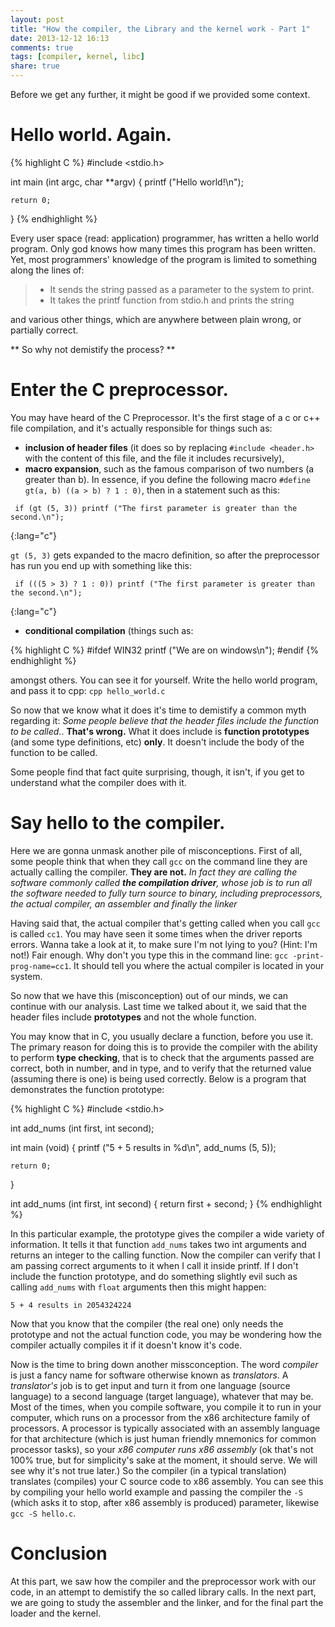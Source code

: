 ```yaml
---
layout: post
title: "How the compiler, the Library and the kernel work - Part 1"
date: 2013-12-12 16:13
comments: true
tags: [compiler, kernel, libc]
share: true
---
```


Before we get any further, it might be good if we provided some context.

# Hello world. Again.

{% highlight C %}
#include <stdio.h>

int
main (int argc, char **argv)
{
    printf ("Hello world!\n");

    return 0;
}
{% endhighlight %}

Every user space (read: application) programmer, has written a hello world program. 
Only god knows how many times this program has been written. Yet, 
most programmers' knowledge of the program is limited to something along the lines of:

 > - It sends the string passed as a parameter to the system to print.  
 > - It takes the printf function from stdio.h and prints the string

and various other things, which are anywhere between plain wrong, or partially correct. 

** So why not demistify the process? **

# Enter the C preprocessor.

You may have heard of the C Preprocessor. It's the first stage of a c or c++ file compilation,
and it's actually responsible for things such as:

 * **inclusion of header files** (it does so by replacing
`#include <header.h>` with the content of this file, and the file it includes recursively),
 * **macro expansion**, such as the famous comparison of two numbers (a greater than b). In essence, if you define
 the following macro `#define gt(a, b) ((a > b) ? 1 : 0)`, then in a statement such as this:

~~~
 if (gt (5, 3)) printf ("The first parameter is greater than the second.\n");
~~~
{:lang="c"}

`gt (5, 3)` gets expanded to the macro definition, so after the preprocessor has run you end up with something like this:

~~~
 if (((5 > 3) ? 1 : 0)) printf ("The first parameter is greater than the second.\n");
~~~
{:lang="c"}

 * **conditional compilation** (things such as: 

{% highlight C %}
#ifdef WIN32 
    printf ("We are on windows\n"); 
#endif
{% endhighlight %}

amongst others. You can see it for yourself. Write the hello world program, and pass it to cpp: `cpp hello_world.c`

So now that we know what it does it's time to demistify a common myth regarding it: *Some people believe
that the header files include the function to be called.*. **That's wrong.** What it does include is 
**function prototypes** (and some type definitions, etc) **only**. It doesn't include the body of the function
to be called.

Some people find that fact quite surprising, though, it isn't, if you get to understand what the compiler
does with it.

# Say hello to the compiler.

Here we are gonna unmask another pile of misconceptions. First of all, some people think that when they call 
`gcc` on the command line they are actually calling the compiler. **They are not.** *In fact they are calling
the software commonly called **the compilation driver**, whose job is to run all the software needed to fully
turn source to binary, including preprocessors, the actual compiler, an assembler and finally the linker*

Having said that, the actual compiler that's getting called when you call `gcc` is called `cc1`. You may have seen it some times when the driver reports errors. Wanna take a look at it, to make sure I'm not lying to you? 
(Hint: I'm not!) Fair enough. Why don't you type this in the command line: `gcc -print-prog-name=cc1`. It should tell you where the actual compiler is located in your system.

So now that we have this (misconception) out of our minds, we can continue with our analysis. Last time we talked
about it, we said that the header files include **prototypes** and not the whole function.

You may know that in C, you usually declare a function, before you use it. The primary reason for doing this
is to provide the compiler with the ability to perform **type checking**, that is to check that the arguments
passed are correct, both in number, and in type, and to verify that the returned value (assuming there is one)
is being used correctly. Below is a program that demonstrates the function prototype:

{% highlight C %}
#include <stdio.h>

int add_nums (int first, int second);

int
main (void)
{
    printf ("5 + 5 results in %d\n", add_nums (5, 5));

    return 0;
}

int
add_nums (int first, int second)
{
    return first + second;
}
{% endhighlight %}

In this particular example, the prototype gives the compiler a wide variety of information. It tells it
that function `add_nums` takes two int arguments and returns an integer to the calling function. Now the
compiler can verify that I am passing correct arguments to it when I call it inside printf. If I don't include
the function prototype, and do something slightly evil such as calling `add_nums` with `float` arguments then 
this might happen:

~~~
5 + 4 results in 2054324224
~~~

Now that you know that the compiler (the real one) only needs the prototype and not the actual function code,
you may be wondering how the compiler actually compiles it if it doesn't know it's code.

Now is the time to bring down another missconception. The word *compiler* is just a fancy name for software
otherwise known as *translators*. A *translator's* job is to get input and turn it from one language (source language) to a second language (target language), whatever that may be. Most of the times, when you compile software,
you compile it to run in your computer, which runs on a processor from the x86 architecture family of processors.
A processor is typically associated with an assembly language for that architecture (which is just human friendly
mnemonics for common processor tasks), so your *x86 computer runs x86 assembly* (ok that's not 100% true, but for
simplicity's sake at the moment, it should serve. We will see why it's not true later.) So the compiler 
(in a typical translation) translates (compiles) your C source code to x86 assembly. 
You can see this by compiling your hello world example and passing the compiler the `-S` (which asks it to stop,
after x86 assembly is produced) parameter, likewise `gcc -S hello.c`.

# Conclusion

At this part, we saw how the compiler and the preprocessor work with our code, in an attempt to demistify the 
so called library calls. In the next part, we are going to study the assembler and the linker, and for the final
part the loader and the kernel.
